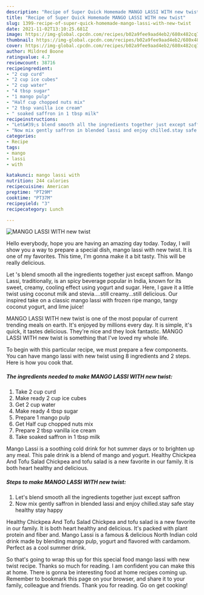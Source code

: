 ```yaml
---
description: "Recipe of Super Quick Homemade MANGO LASSI WITH new twist"
title: "Recipe of Super Quick Homemade MANGO LASSI WITH new twist"
slug: 1399-recipe-of-super-quick-homemade-mango-lassi-with-new-twist
date: 2021-11-02T13:10:25.681Z
image: https://img-global.cpcdn.com/recipes/b02a9fee9aad4eb2/680x482cq70/mango-lassi-with-new-twist-recipe-main-photo.jpg
thumbnail: https://img-global.cpcdn.com/recipes/b02a9fee9aad4eb2/680x482cq70/mango-lassi-with-new-twist-recipe-main-photo.jpg
cover: https://img-global.cpcdn.com/recipes/b02a9fee9aad4eb2/680x482cq70/mango-lassi-with-new-twist-recipe-main-photo.jpg
author: Mildred Boone
ratingvalue: 4.7
reviewcount: 38716
recipeingredient:
- "2 cup curd"
- "2 cup ice cubes"
- "2 cup water"
- "4 tbsp sugar"
- "1 mango pulp"
- "Half cup chopped nuts mix"
- "2 tbsp vanilla ice cream"
- " soaked saffron in 1 tbsp milk"
recipeinstructions:
- "Let&#39;s blend smooth all the ingredients together just except saffron"
- "Now mix gently saffron in blended lassi and enjoy chilled.stay safe stay healthy stay happy"
categories:
- Recipe
tags:
- mango
- lassi
- with

katakunci: mango lassi with 
nutrition: 244 calories
recipecuisine: American
preptime: "PT29M"
cooktime: "PT37M"
recipeyield: "3"
recipecategory: Lunch

---
```



![MANGO LASSI WITH new twist](https://img-global.cpcdn.com/recipes/b02a9fee9aad4eb2/680x482cq70/mango-lassi-with-new-twist-recipe-main-photo.jpg)

Hello everybody, hope you are having an amazing day today. Today, I will show you a way to prepare a special dish, mango lassi with new twist. It is one of my favorites. This time, I'm gonna make it a bit tasty. This will be really delicious.

Let &#39;s blend smooth all the ingredients together just except saffron. Mango Lassi, traditionally, is an spicy beverage popular in India, known for its sweet, creamy, cooling effect using yogurt and sugar. Here, I gave it a little twist using coconut milk and stevia….still creamy…still delicious. Our inspired take on a classic mango lassi with frozen ripe mango, tangy coconut yogurt, and lime juice!

MANGO LASSI WITH new twist is one of the most popular of current trending meals on earth. It's enjoyed by millions every day. It is simple, it's quick, it tastes delicious. They're nice and they look fantastic. MANGO LASSI WITH new twist is something that I've loved my whole life.


To begin with this particular recipe, we must prepare a few components. You can have mango lassi with new twist using 8 ingredients and 2 steps. Here is how you cook that.

<!--inarticleads1-->

##### The ingredients needed to make MANGO LASSI WITH new twist:

1. Take 2 cup curd
1. Make ready 2 cup ice cubes
1. Get 2 cup water
1. Make ready 4 tbsp sugar
1. Prepare 1 mango pulp
1. Get Half cup chopped nuts mix
1. Prepare 2 tbsp vanilla ice cream
1. Take  soaked saffron in 1 tbsp milk


Mango Lassi is a soothing cold drink for hot summer days or to brighten up any meal. This pale drink is a blend of mango and yogurt. Healthy Chickpea And Tofu Salad Chickpea and tofu salad is a new favorite in our family. It is both heart healthy and delicious. 

<!--inarticleads2-->

##### Steps to make MANGO LASSI WITH new twist:

1. Let&#39;s blend smooth all the ingredients together just except saffron
1. Now mix gently saffron in blended lassi and enjoy chilled.stay safe stay healthy stay happy


Healthy Chickpea And Tofu Salad Chickpea and tofu salad is a new favorite in our family. It is both heart healthy and delicious. It&#39;s packed with plant protein and fiber and. Mango Lassi is a famous &amp; delicious North Indian cold drink made by blending mango pulp, yogurt and flavored with cardamom. Perfect as a cool summer drink. 

So that's going to wrap this up for this special food mango lassi with new twist recipe. Thanks so much for reading. I am confident you can make this at home. There is gonna be interesting food at home recipes coming up. Remember to bookmark this page on your browser, and share it to your family, colleague and friends. Thank you for reading. Go on get cooking!
